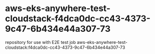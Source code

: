 # aws-eks-anywhere-test-cloudstack-f4dca0dc-cc43-4373-9c47-6b434e44a307-73
repository for use with E2E test job aws-eks-anywhere-test-cloudstack:f4dca0dc-cc43-4373-9c47-6b434e44a307-73
